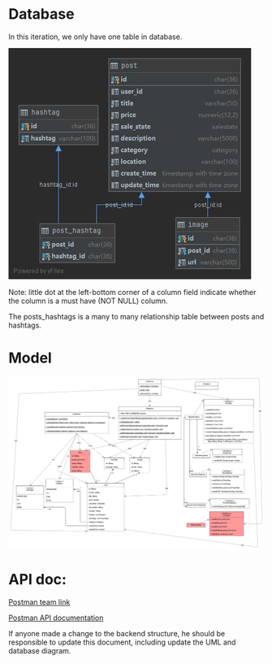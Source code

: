 # Database

In this iteration, we only have one table in database.  

![image](../assets/BackendStructure/DatabaseDiagram-i2.jpg)  

Note: little dot at the left-bottom corner of a column field indicate whether the column is a must have (NOT NULL) column.

The posts_hashtags is a many to many relationship table between posts and hashtags.

# Model 

![image](../assets/UML/UML-iteration3.png)  

# API doc:

[Postman team link](https://app.getpostman.com/join-team?invite_code=848573899a420ba71500fad415068a38)  

[Postman API documentation](https://documenter.getpostman.com/view/14357023/Tz5i8zkB)  

If anyone made a change to the backend structure, he should be responsible to update this document, including update the UML and database diagram.
